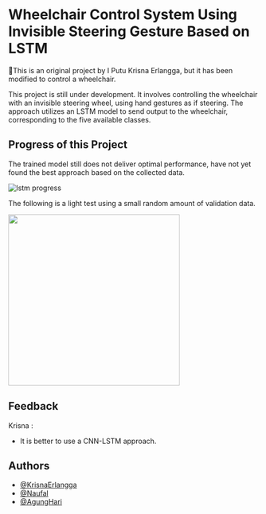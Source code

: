 
# Wheelchair Control System Using Invisible Steering Gesture Based on LSTM

🚀This is an original project by I Putu Krisna Erlangga, but it has been modified to control a wheelchair.

This project is still under development. It involves controlling the wheelchair with an invisible steering wheel, using hand gestures as if steering. The approach utilizes an LSTM model to send output to the wheelchair, corresponding to the five available classes.

## Progress of this Project
The trained model still does not deliver optimal performance, have not yet found the best approach based on the collected data.

![lstm progress](https://github.com/user-attachments/assets/8ae971ef-9ea3-45c2-a9c0-a0e207e61c11)

The following is a light test using a small random amount of validation data.

<img src="https://github.com/user-attachments/assets/6d8fb2be-a022-4877-a8f9-08ae341728cf" width="344" height="344">

## Feedback
Krisna :
- It is better to use a CNN-LSTM approach.


## Authors
- [@KrisnaErlangga](https://github.com/krsx)
- [@Naufal](https://github.com/KodokHamil)
- [@AgungHari](https://github.com/AgungHari)
